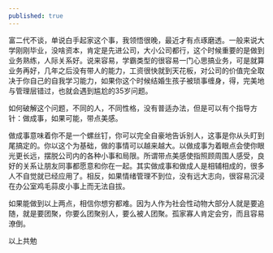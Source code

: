 ```yaml
---
published: true
---
```


富二代不谈，单说白手起家这个事，我领悟很晚，最近才有点琢磨透。一般来说大学刚刚毕业，没啥资本，肯定是先进公司，大小公司都行，这个时候重要的是做到业务熟练，人际关系好。说来容易，学霸类型的很容易一门心思搞业务，可是就算业务再好，几年之后没有带人的能力，工资很快就到天花板，对公司的价值完全取决于你自己的自我学习能力，如果你这个时候结婚生孩子被琐事缠身，得，完美地与管理层错过，也就会遇到尴尬的35岁问题。

如何破解这个问题，不同的人，不同性格，没有普适办法，但是可以有个指导方针：做成事，如果可能，带点美感。

做成事意味着你不是一个螺丝钉，你可以完全自豪地告诉别人，这事是你从头盯到尾搞定的。你以这个为基础，做的事情可以越来越大。以做成事为着眼点会使你眼光更长远，摆脱公司内的各种小事和局限。所谓带点美感使指照顾周围人感受，良好的关系让朋友同事都愿意和你在一起。其实做成事和做成人是相辅相成的，很多人不自觉就已经应用了。相反，如果情绪管理不到位，没有远大志向，很容易沉浸在办公室鸡毛蒜皮小事上而无法自拔。

如果能做到以上两点，相信你想穷都难。因为人作为社会性动物大部分人就是要追随，就是要团聚，你要么团聚别人，要么被人团聚。孤家寡人肯定会穷，而且容易潦倒。

以上共勉
